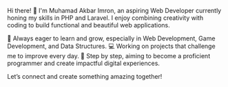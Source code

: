 Hi there! 👋 I'm Muhamad Akbar Imron, an aspiring Web Developer currently honing my skills in PHP and Laravel. I enjoy combining creativity with coding to build functional and beautiful web applications.

🌱 Always eager to learn and grow, especially in Web Development, Game Development, and Data Structures.
💻 Working on projects that challenge me to improve every day.
🚀 Step by step, aiming to become a proficient programmer and create impactful digital experiences.

Let’s connect and create something amazing together!

<!--
**akbarimron/akbarimron** is a ✨ _special_ ✨ repository because its `README.md` (this file) appears on your GitHub profile.

Here are some ideas to get you started:

- 🔭 I’m currently working on ...
- 🌱 I’m currently learning ...
- 👯 I’m looking to collaborate on ...
- 🤔 I’m looking for help with ...
- 💬 Ask me about ...
- 📫 How to reach me: ...
- 😄 Pronouns: ...
- ⚡ Fun fact: ...
-->
